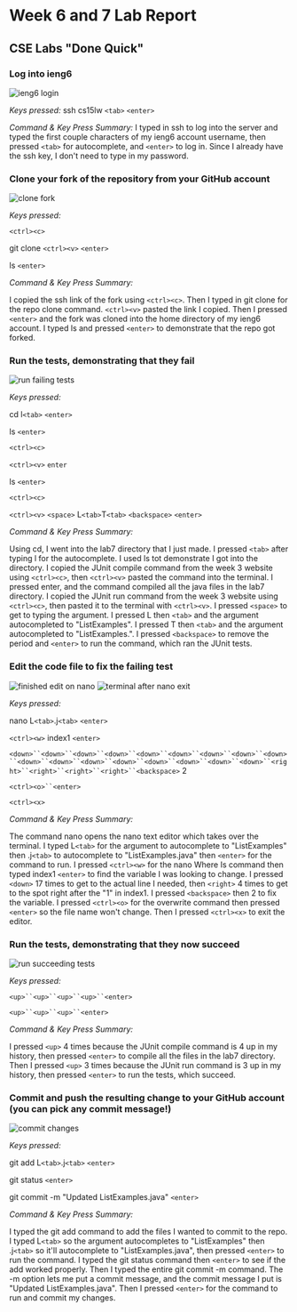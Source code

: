 # Week 6 and 7 Lab Report

## CSE Labs "Done Quick"

### Log into ieng6

![ieng6 login](./Lab_Report_4_files/Screenshot%202023-02-24%20lr44.jpg)

*Keys pressed:*
ssh cs15lw `<tab>` `<enter>`


*Command & Key Press Summary:*
I typed in  ssh to log into the server and typed the first couple characters of my ieng6 account username, then pressed `<tab>` for autocomplete, and `<enter>` to log in. Since I already have the ssh key, I don't need to type in my password.

### Clone your fork of the repository from your GitHub account

![clone fork](./Lab_Report_4_files/Screenshot%202023-02-24%20lr45.jpg)

*Keys pressed:*

`<ctrl><c>`

git clone `<ctrl><v>` `<enter>`

ls `<enter>`


*Command & Key Press Summary:*

I copied the ssh link of the fork using `<ctrl><c>`. Then I typed in git clone for the repo clone command. `<ctrl><v>` pasted the link I copied. Then I pressed `<enter>` and the fork was cloned into the home directory of my ieng6 account. I typed ls and pressed `<enter>` to demonstrate that the repo got forked.

### Run the tests, demonstrating that they fail

![run failing tests](./Lab_Report_4_files/Screenshot%202023-02-24%20lr46.jpg)

*Keys pressed:*

cd l`<tab>` `<enter>`

ls `<enter>`

`<ctrl><c>`

`<ctrl><v>` `enter`

ls `<enter>`

`<ctrl><c>`

`<ctrl><v>` `<space>` L`<tab>`T`<tab>` `<backspace>` `<enter>`


*Command & Key Press Summary:*

Using cd, I went into the lab7 directory that I just made. I pressed `<tab>` after typing l for the autocomplete. I used ls tot demonstrate I got into the directory. I copied the JUnit compile command from the week 3 website using `<ctrl><c>`, then `<ctrl><v>` pasted the command into the terminal. I pressed enter, and the command compiled all the java files in the lab7 directory. I copied the JUnit run command from the week 3 website using `<ctrl><c>`, then pasted it to the terminal with `<ctrl><v>`. I pressed `<space>` to get to typing the argument. I pressed L then `<tab>` and the argument autocompleted to "ListExamples". I pressed T then `<tab>` and the argument autocompleted to "ListExamples.". I pressed `<backspace>` to remove the period and `<enter>` to run the command, which ran the JUnit tests.

### Edit the code file to fix the failing test

![finished edit on nano](./Lab_Report_4_files/Screenshot%202023-02-24%20lr47a.jpg)
![terminal after nano exit](./Lab_Report_4_files/Screenshot%202023-02-24%20lr47b.jpg)

*Keys pressed:*

nano L`<tab>`.j`<tab>` `<enter>`

`<ctrl><w>` index1 `<enter>`

`<down>``<down>``<down>``<down>``<down>``<down>``<down>``<down>``<down>``<down>``<down>``<down>``<down>``<down>``<down>``<down>``<down>``<right>``<right>``<right>``<right>``<backspace>` 2

`<ctrl><o>``<enter>`

`<ctrl><x>`


*Command & Key Press Summary:*

The command nano opens the nano text editor which takes over the terminal. I typed L`<tab>` for the argument to autocomplete to "ListExamples" then .j`<tab>` to autocomplete to "ListExamples.java" then `<enter>` for the command to run. I pressed `<ctrl><w>` for the nano Where Is command then typed index1 `<enter>` to find the variable I was looking to change. I pressed `<down>` 17 times to get to the actual line I needed, then `<right>` 4 times to get to the spot right after the "1" in index1. I pressed `<backspace>` then 2 to fix the variable. I pressed `<ctrl><o>` for the overwrite command then pressed `<enter>` so the file name won't change. Then I pressed `<ctrl><x>` to exit the editor.

### Run  the tests, demonstrating that they now succeed

![run succeeding tests](./Lab_Report_4_files/Screenshot%202023-02-24%20lr48.jpg)

*Keys pressed:*

`<up>``<up>``<up>``<up>``<enter>`

`<up>``<up>``<up>``<enter>`


*Command & Key Press Summary:*

I pressed `<up>` 4 times because the JUnit compile command is 4 up in my history, then pressed `<enter>` to compile all the files in the lab7 directory. Then I pressed `<up>` 3 times because the JUnit run command is 3 up in my history, then pressed `<enter>` to run the tests, which succeed.

### Commit and push the resulting change to your GitHub account (you can pick any commit message!)

![commit changes](./Lab_Report_4_files/Screenshot%202023-02-24%20lr49.jpg)

*Keys pressed:*

git add L`<tab>`.j`<tab>` `<enter>`

git status `<enter>`

git commit -m "Updated ListExamples.java" `<enter>`


*Command & Key Press Summary:*

I typed the git add command to add the files I wanted to commit to the repo. I typed L`<tab>` so the argument autocompletes to "ListExamples" then .j`<tab>` so it'll autocomplete to "ListExamples.java", then pressed `<enter>` to run the command. I typed the git status command then `<enter>` to see if the add worked properly. Then I typed the entire git commit -m command. The -m option lets me put a commit message, and the commit message I put is "Updated ListExamples.java". Then I pressed `<enter>` for the command to run and commit my changes.